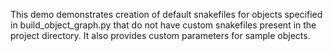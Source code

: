This demo demonstrates creation of default snakefiles for objects specified in build_object_graph.py that do not have custom snakefiles present in the project directory. It also provides custom parameters for sample objects.
